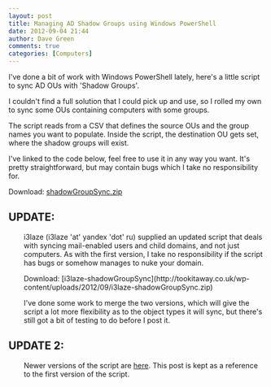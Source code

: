 ```yaml
---
layout: post
title: Managing AD Shadow Groups using Windows PowerShell
date: 2012-09-04 21:44
author: Dave Green
comments: true
categories: [Computers]
---
```

I've done a bit of work with Windows PowerShell lately, here's a little script to sync AD OUs with 'Shadow Groups'.

I couldn't find a full solution that I could pick up and use, so I rolled my own to sync some OUs containing computers with some groups.

The script reads from a CSV that defines the source OUs and the group names you want to populate. Inside the script, the destination OU gets set, where the shadow groups will exist.

I've linked to the code below, feel free to use it in any way you want. It's pretty straightforward, but may contain bugs which I take no responsibility for.

Download: [shadowGroupSync.zip](http://tookitaway.co.uk/wp-content/uploads/2012/09/shadowGroupSync.zip)
<h2>UPDATE:</h2>
<p style="padding-left: 30px;">i3laze (i3laze 'at' yandex 'dot' ru) supplied an updated script that deals with syncing mail-enabled users and child domains, and not just computers. As with the first version, I take no responsibility if the script has bugs or somehow manages to nuke your domain.</p>
<p style="padding-left: 30px;">Download: [i3laze-shadowGroupSync](http://tookitaway.co.uk/wp-content/uploads/2012/09/i3laze-shadowGroupSync.zip)</p>
<p style="padding-left: 30px;">I've done some work to merge the two versions, which will give the script a lot more flexibility as to the object types it will sync, but there's still got a bit of testing to do before I post it.</p>

<h2>UPDATE 2:</h2>
<p style="padding-left: 30px;">Newer versions of the script are <a title="AD Shadow Groups with Windows PowerShell: An Update" href="http://tookitaway.co.uk/ad-shadow-groups-with-windows-powershell-an-update/">here</a>. This post is kept as a reference to the first version of the script.</p>
